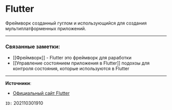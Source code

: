 # Flutter

Фреймворк созданный гуглом и использующийся для создания мультиплатформенных приложений.

---
### Связанные заметки:
- [[Фреймворк]] - Flutter это фреймворк для раработки
- [[Управление состоянием приложения в Flutter]] подохоы для контроля состояния, которые используются в Flutter

---
**Источники**: 
- [Официальный сайт Flutter](https://flutter.dev/)

`ID:` 202110301910